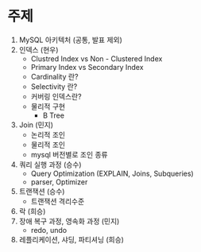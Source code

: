 # 주제

1. MySQL 아키텍처 (공통, 발표 제외)
2. 인덱스 (현우)
    - Clustred Index vs Non - Clustered Index
    - Primary Index vs Secondary Index
    - Cardinality 란?
    - Selectivity 란?
    - 커버링 인덱스란?
    - 물리적 구현
        - B Tree
3. Join (민지)
    - 논리적 조인
    - 물리적 조인
    - mysql 버전별로 조인 종류
4. 쿼리 실행 과정 (승수)
    - Query Optimization (EXPLAIN, Joins, Subqueries)
    - parser, Optimizer
5. 트랜잭션 (승수)
    - 트랜잭션 격리수준
6. 락 (희승)
7. 장애 복구 과정, 영속화 과정 (민지)
    - redo, undo
8. 레플리케이션, 샤딩, 파티셔닝 (희승)